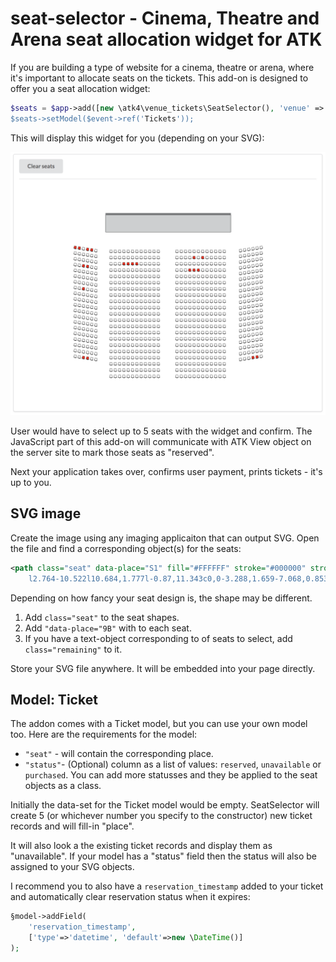 # seat-selector - Cinema, Theatre and Arena seat allocation widget for ATK

If you are building a type of website for a cinema, theatre or arena, where it's important to allocate seats on the tickets. This add-on is designed to offer you a seat allocation widget:

``` php
$seats = $app->add([new \atk4\venue_tickets\SeatSelector(), 'venue' => 'path/to/svg/file.svg, qty => 4]);
$seats->setModel($event->ref('Tickets'));
```

This will display this widget for you (depending on your SVG):

![seats-selection](docs/images/seats-demo.png)

User would have to select up to 5 seats with the widget and confirm. The JavaScript part of this add-on will communicate with ATK View object on the server site to mark those seats as "reserved". 

Next your application takes over, confirms user payment, prints tickets - it's up to you.

## SVG image

Create the image using any imaging applicaiton that can output SVG. Open the file and find a corresponding object(s) for the seats:

``` svg
<path class="seat" data-place="S1" fill="#FFFFFF" stroke="#000000" stroke-linejoin="bevel" stroke-miterlimit="10" d="M128.829,281.623
    l2.764-10.522l10.684,1.777l-0.87,11.343c0,0-3.288,1.659-7.068,0.853C130.748,284.306,128.829,281.623,128.829,281.623z"/>
```

Depending on how fancy your seat design is, the shape may be different.

1. Add `class="seat"` to the seat shapes.
2. Add `"data-place="9B"` with to each seat.
3. If you have a text-object corresponding to of seats to select, add `class="remaining"` to it.

Store your SVG file anywhere. It will be embedded into your page directly.

## Model: Ticket

The addon comes with a Ticket model, but you can use your own model too. Here are the requirements for the model:

- `"seat"` - will contain the corresponding place.
- `"status"`- (Optional) column as a list of values: `reserved`, `unavailable` or `purchased`. You can add more statusses and they be applied to the seat objects as a class.

Initially the data-set for the Ticket model would be empty. SeatSelector will create 5 (or whichever number you specify to the constructor) new ticket records and will fill-in "place".

It will also look a the existing ticket records and display them as "unavailable". If your model has a "status" field then the status will also be assigned to your SVG objects.

I recommend you to also have a `reservation_timestamp` added to your ticket and automatically clear reservation status when it expires:

``` php
§model->addField(
    'reservation_timestamp', 
    ['type'=>'datetime', 'default'=>new \DateTime()]
);
```

